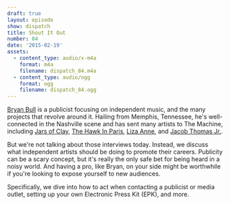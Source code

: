 ```yaml
---
draft: true
layout: episode
show: dispatch
title: Shout It Out
number: 84
date: '2015-02-19'
assets:
  - content_type: audio/x-m4a
    format: m4a
    filename: dispatch_84.m4a
  - content_type: audio/ogg
    format: ogg
    filename: dispatch_84.ogg
---
```

[Bryan Bull](http://bullhornpublicity.com) is a publicist focusing on independent music, and the many projects that revolve around it. Hailing from Memphis, Tennessee, he's well-connected in the Nashville scene and has sent many artists to The Machine, including [Jars of Clay](https://machine.fm/inside/34), [The Hawk In Paris](https://machine.fm/inside/16), [Liza Anne](https://machine.fm/inside/57), and [Jacob Thomas Jr.](https://machine.fm/inside/47).

But we're not talking about those interviews today. Instead, we discuss what independent artists should be doing to promote their careers. Publicity can be a scary concept, but it's really the only safe bet for being heard in a noisy world. And having a pro, like Bryan, on your side might be worthwhile if you're looking to expose yourself to new audiences.

Specifically, we dive into how to act when contacting a publicist or media outlet, setting up your own Electronic Press Kit (EPK), and more.